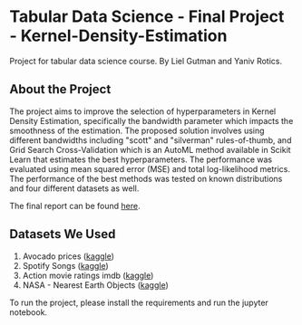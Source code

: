 # Tabular Data Science - Final Project - Kernel-Density-Estimation
Project for tabular data science course.
By Liel Gutman and Yaniv Rotics.

## About the Project
The project aims to improve the selection of hyperparameters in Kernel Density Estimation, specifically the bandwidth parameter which impacts the smoothness of the estimation. The proposed solution involves using different bandwidths including "scott" and "silverman" rules-of-thumb, and Grid Search Cross-Validation which is an AutoML method available in Scikit Learn that estimates the best hyperparameters.
The performance was evaluated using mean squared error (MSE) and total log-likelihood metrics. The performance of the best methods was tested on known distributions and four different datasets as well.

The final report can be found [here](https://github.com/lielgut/Kernel-Density-Estimation/blob/main/report.pdf).

## Datasets We Used
1. Avocado prices ([kaggle](https://www.kaggle.com/datasets/neuromusic/avocado-prices))
2. Spotify Songs ([kaggle](https://www.kaggle.com/datasets/mrmorj/dataset-of-songs-in-spotify))
3. Action movie ratings imdb ([kaggle](https://www.kaggle.com/datasets/rajugc/imdb-movies-dataset-based-on-genre))
4. NASA - Nearest Earth Objects ([kaggle](https://www.kaggle.com/datasets/sameepvani/nasa-nearest-earth-objects?select=neo.csv))

To run the project, please install the requirements and run the jupyter notebook.

